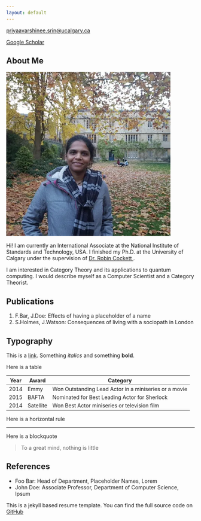 ```yaml
---
layout: default
---
```

[priyaavarshinee.srin@ucalgary.ca](mailto:priyaavarshinee.srin@ucalgary.ca)

[Google Scholar](https://scholar.google.com/citations?hl=en&user=Ue7tYysAAAAJ)

## About Me

<img class="profile-picture" src="20181111.webp">

Hi! I am currently an International Associate at the National Institute of Standards and Technology, USA. I finished my Ph.D. at the University of Calgary under the supervision of <a href= "https://pages.cpsc.ucalgary.ca/~robin/"> Dr. Robin Cockett </a>. 

I am interested in Category Theory and its applications to quantum computing. I would describe myself as a Computer Scientist and a Category Theorist. 

## Publications

1. F.Bar, J.Doe: Effects of having a placeholder of a name
2. S.Holmes, J.Watson: Consequences of living with a sociopath in London

## Typography

This is a [link](http://google.com). Something *italics* and something **bold**.

Here is a table

Year | Award | Category
-----|-------|--------
2014 | Emmy  | Won Outstanding Lead Actor in a miniseries or a movie
2015 | BAFTA | Nominated for Best Leading Actor for Sherlock
2014 | Satellite | Won Best Actor miniseries or television film

Here is a horizontal rule

---

Here is a blockquote

> To a great mind, nothing is little

## References

* Foo Bar: Head of Department, Placeholder Names, Lorem
* John Doe: Associate Professor, Department of Computer Science, Ipsum

This is a jekyll based resume template. You can find the full source code on [GitHub](https://github.com/bk2dcradle/researcher)

